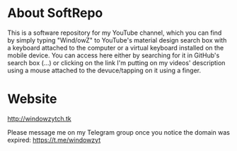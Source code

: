 # About SoftRepo
This is a software repository for my YouTube channel, which you can find by simply typing "Wind/owZ" to YouTube's material design search box with a keyboard attached to the computer or a virtual keyboard installed on the mobile device. You can access here either by searching for it in GitHub's search box (...) or clicking on the link I'm putting on my videos' description using a mouse attached to the devuce/tapping on it using a finger.

# Website
http://windowzytch.tk

Please message me on my Telegram group once you notice the domain was expired: https://t.me/windowzyt
